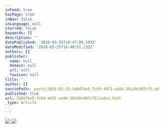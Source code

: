 ```yaml
---
inFeed: true
hasPage: true
inNav: false
inLanguage: null
starred: false
keywords: []
description: ''
datePublished: '2016-03-25T14:47:06.193Z'
dateModified: '2016-03-25T14:40:51.132Z'
authors: []
publisher:
  name: null
  domain: null
  url: null
  favicon: null
title: ''
author: []
sourcePath: _posts/2016-03-25-3a0d7be5-fc69-4471-aa94-391a9c907cf5.md
published: true
url: 3a0d7be5-fc69-4471-aa94-391a9c907cf5/index.html
_type: Article

---
```

![](https://the-grid-user-content.s3-us-west-2.amazonaws.com/9cef47e7-421e-4a83-9f96-1e2e13ede6c9.jpg)
![](https://the-grid-user-content.s3-us-west-2.amazonaws.com/beb96d10-5796-4ced-ab94-9290eb70605f.jpg)
